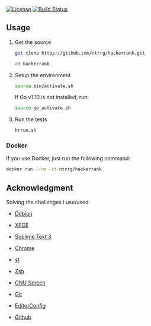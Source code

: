 [![License](https://img.shields.io/badge/license-MIT-blue.svg)](https://github.com/ntrrg/hackerrank/raw/master/LICENSE)
[![Build Status](https://travis-ci.org/ntrrg/hackerrank.svg?branch=master)](https://travis-ci.org/ntrrg/hackerrank)

## Usage

1. Get the source

   ```sh
   git clone https://github.com/ntrrg/hackerrank.git
   ```

   ```sh
   cd hackerrank
   ```

2. Setup the environment

   ```sh
   source bin/activate.sh
   ```

   If Go v1.10 is not installed, run:

   ```sh
   source go_activate.sh
   ```

3. Run the tests

   ```sh
   hrrun.sh
   ```

### Docker

If you use Docker, just run the following command:

```sh
docker run --rm -it ntrrg/hackerrank
```

## Acknowledgment

Solving the challenges I use/used:

* [Debian](https://www.debian.org/)

* [XFCE](https://xfce.org/)

* [Sublime Text 3](https://www.sublimetext.com/3)

* [Chrome](https://www.google.com/chrome/browser/desktop/index.html)

* [st](https://st.suckless.org/)

* [Zsh](http://www.zsh.org/)

* [GNU Screen](https://www.gnu.org/software/screen)

* [Git](https://git-scm.com/)

* [EditorConfig](http://editorconfig.org/)

* [Github](https://github.com)
